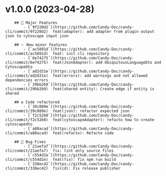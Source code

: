 # v1.0.0 (2023-04-28)

        ## 🍬 Major Features
            - [`9f220d2`](https://github.com/Candy-Doc/candy-cli/commit/9f220d2)  feat(adapter): add adapter from plugin output json to cytoscape input json 

        ## ✨ New minor Features
            - [`ac5891d`](https://github.com/Candy-Doc/candy-cli/commit/ac5891d)  feat: init cli repository 
            - [`6e74275`](https://github.com/Candy-Doc/candy-cli/commit/6e74275)  feat(JsonAdapter): add UbiquitousLanguageDto and CytoscapeDto 
            - [`ad2d31e`](https://github.com/Candy-Doc/candy-cli/commit/ad2d31e)  feat(errors): add warnings and not allowed dependencies errors 
            - [`29bb2b9`](https://github.com/Candy-Doc/candy-cli/commit/29bb2b9)  feat(shared entity): Create edge if entity is shared 

        ## ♻ Code refactored
            - [`39c089e`](https://github.com/Candy-Doc/candy-cli/commit/39c089e)  feat(json): refactor expected json 
            - [`f2c52b0`](https://github.com/Candy-Doc/candy-cli/commit/f2c52b0)  feat(cytoscapeAdapter): refacto how to create cytoscapedto 
            - [`a88acad`](https://github.com/Candy-Doc/candy-cli/commit/a88acad)  feat(refacto): Refacto code 

        ## 🐛 Bug Fixes
            - [`21aefa7`](https://github.com/Candy-Doc/candy-cli/commit/21aefa7)  fix: lint only source files 
            - [`c554d2e`](https://github.com/Candy-Doc/candy-cli/commit/c554d2e)  feat(fix): fix npm run build 
            - [`338ec42`](https://github.com/Candy-Doc/candy-cli/commit/338ec42)  fix(cd): Fix release publisher
